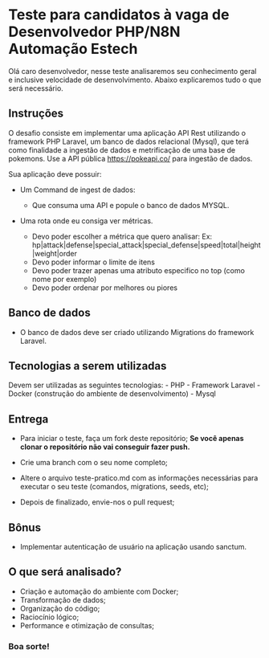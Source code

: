 #  Teste para candidatos à vaga de Desenvolvedor PHP/N8N Automação Estech

Olá caro desenvolvedor, nesse teste analisaremos seu conhecimento geral e inclusive velocidade de desenvolvimento. Abaixo explicaremos tudo o que será necessário.

##  Instruções

O desafio consiste em implementar uma aplicação API Rest utilizando o framework PHP Laravel, um banco de dados relacional (Mysql), que terá como finalidade a ingestão de dados e metrificação de uma base de pokemons.
Use a API pública https://pokeapi.co/ para ingestão de dados.

Sua aplicação deve possuir:

- Um Command de ingest de dados:
	- Que consuma uma API e popule o banco de dados MYSQL.  	

- Uma rota onde eu consiga ver métricas.
	- Devo poder escolher a métrica que quero analisar: Ex: hp|attack|defense|special_attack|special_defense|speed|total|height|weight|order
	- Devo poder informar o limite de itens
	- Devo poder trazer apenas uma atributo especifico no top (como nome por exemplo)
  	- Devo poder ordenar por melhores ou piores
   
##  Banco de dados

- O banco de dados deve ser criado utilizando Migrations do framework Laravel.

##  Tecnologias a serem utilizadas

Devem ser utilizadas as seguintes tecnologias:
	- PHP
	- Framework Laravel
	- Docker (construção do ambiente de desenvolvimento)
	- Mysql

##  Entrega

- Para iniciar o teste, faça um fork deste repositório; **Se você apenas clonar o repositório não vai conseguir fazer push.**

- Crie uma branch com o seu nome completo;
- Altere o arquivo teste-pratico.md com as informações necessárias para executar o seu teste (comandos, migrations, seeds, etc);

- Depois de finalizado, envie-nos o pull request;

##  Bônus

- Implementar autenticação de usuário na aplicação usando sanctum.

##  O que será analisado?

- Criação e automação do ambiente com Docker;
- Transformação de dados;
- Organização do código;
- Raciocínio lógico;
- Performance e otimização de consultas;

###  Boa sorte!
